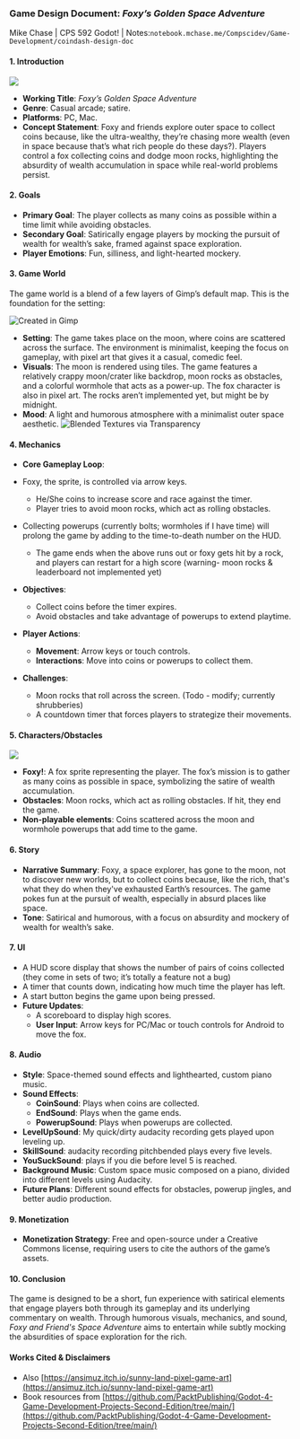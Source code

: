 ### Game Design Document: *Foxy’s Golden Space Adventure*
Mike Chase | CPS 592 Godot! | Notes:`notebook.mchase.me/Compscidev/Game-Development/coindash-design-doc`


#### 1. **Introduction**
![](CleanShot%202024-09-23%20at%2022.03.13@2x.png)
- **Working Title**: *Foxy’s Golden Space Adventure*
- **Genre**: Casual arcade; satire.
- **Platforms**: PC, Mac.
- **Concept Statement**: Foxy and friends explore outer space to collect coins because, like the ultra-wealthy, they’re chasing more wealth (even in space because that’s what rich people do these days?). Players control a fox collecting coins and dodge moon rocks, highlighting the absurdity of wealth accumulation in space while real-world problems persist.

#### 2. **Goals**
- **Primary Goal**: The player collects as many coins as possible within a time limit while avoiding obstacles.
- **Secondary Goal**: Satirically engage players by mocking the pursuit of wealth for wealth’s sake, framed against space exploration.
- **Player Emotions**: Fun, silliness, and light-hearted mockery.

#### 3. **Game World**
The game world is a blend of a few layers of Gimp’s default map. This is the foundation for the setting:

![Created in Gimp](CleanShot%202024-09-23%20at%2022.08.09@2x.png)
- **Setting**: The game takes place on the moon, where coins are scattered across the surface. The environment is minimalist, keeping the focus on gameplay, with pixel art that gives it a casual, comedic feel.
- **Visuals**: The moon is rendered using tiles. The game features a relatively crappy moon/crater like backdrop, moon rocks as obstacles, and a colorful wormhole that acts as a power-up. The fox character is also in pixel art. The rocks aren’t implemented yet, but might be by midnight.
- **Mood**: A light and humorous atmosphere with a minimalist outer space aesthetic.
![Blended Textures via Transparency](CleanShot%202024-09-23%20at%2022.09.58@2x.png)

#### 4. **Mechanics**
- **Core Gameplay Loop**:
- Foxy, the sprite, is controlled via arrow keys.
  - He/She coins to increase score and race against the timer.
  - Player tries to avoid moon rocks, which act as rolling obstacles.
- Collecting powerups (currently bolts; wormholes if I have time) will prolong the game by adding to the time-to-death number on the HUD. 
  - The game ends when the above runs out or foxy gets hit by a rock, and players can restart for a high score (warning- moon rocks & leaderboard not implemented yet)

- **Objectives**:
  - Collect coins before the timer expires.
  - Avoid obstacles and take advantage of powerups to extend playtime.
	  
- **Player Actions**:
  - **Movement**: Arrow keys or touch controls.
  - **Interactions**: Move into coins or powerups to collect them.
	  
- **Challenges**:
  - Moon rocks that roll across the screen. (Todo - modify; currently shrubberies) 
  - A countdown timer that forces players to strategize their movements.

#### 5. **Characters/Obstacles**
![](CleanShot%202024-09-19%20at%2022.07.45.gif)
- **Foxy!**: A fox sprite representing the player. The fox’s mission is to gather as many coins as possible in space, symbolizing the satire of wealth accumulation.
- **Obstacles**: Moon rocks, which act as rolling obstacles. If hit, they end the game.
- **Non-playable elements**: Coins scattered across the moon and wormhole powerups that add time to the game.

#### 6. **Story**
- **Narrative Summary**: Foxy, a space explorer, has gone to the moon, not to discover new worlds, but to collect coins because, like the rich, that's what they do when they've exhausted Earth’s resources. The game pokes fun at the pursuit of wealth, especially in absurd places like space.
- **Tone**: Satirical and humorous, with a focus on absurdity and mockery of wealth for wealth’s sake.

#### 7. **UI**
  - A HUD score display that shows the number of pairs of coins collected (they come in sets of two; it’s totally a feature not a bug)
  - A timer that counts down, indicating how much time the player has left.
  - A start button begins the game upon being pressed.
- **Future Updates**:
	-  A scoreboard to display high scores.
	- **User Input**: Arrow keys for PC/Mac or touch controls for Android to move the fox.

#### 8. **Audio**
- **Style**: Space-themed sound effects and lighthearted, custom piano music.
- **Sound Effects**:
  - **CoinSound**: Plays when coins are collected.
  - **EndSound**: Plays when the game ends.
  - **PowerupSound**: Plays when powerups are collected.
- **LevelUpSound**: My quick/dirty audacity recording gets played upon leveling up. 
- **SkillSound**: audacity recording pitchbended plays every five levels.
- **YouSuckSound**: plays if you die before level 5 is reached.
- **Background Music**: Custom space music composed on a piano, divided into different levels using Audacity.
- **Future Plans**: Different sound effects for obstacles, powerup jingles, and better audio production.

#### 9. **Monetization**
- **Monetization Strategy**: Free and open-source under a Creative Commons license, requiring users to cite the authors of the game’s assets.
	  
#### 10. **Conclusion**
The game is designed to be a short, fun experience with satirical elements that engage players both through its gameplay and its underlying commentary on wealth. Through humorous visuals, mechanics, and sound, *Foxy and Friend's Space Adventure* aims to entertain while subtly mocking the absurdities of space exploration for the rich.

#### Works Cited & Disclaimers
* Also [https://ansimuz.itch.io/sunny-land-pixel-game-art](https://ansimuz.itch.io/sunny-land-pixel-game-art)
* Book resources from [https://github.com/PacktPublishing/Godot-4-Game-Development-Projects-Second-Edition/tree/main/](https://github.com/PacktPublishing/Godot-4-Game-Development-Projects-Second-Edition/tree/main/)
